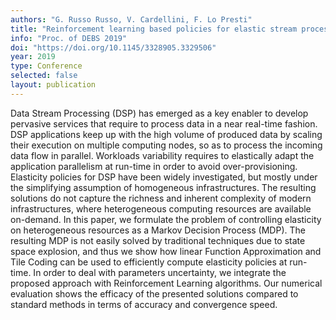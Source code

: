 ```yaml
---
authors: "G. Russo Russo, V. Cardellini, F. Lo Presti"
title: "Reinforcement learning based policies for elastic stream processing on heterogeneous resources"
info: "Proc. of DEBS 2019"
doi: "https://doi.org/10.1145/3328905.3329506"
year: 2019
type: Conference
selected: false
layout: publication
---
```


Data Stream Processing (DSP) has emerged as a key enabler to develop pervasive services that require to process data in a near real-time fashion. DSP applications keep up with the high volume of produced data by scaling their execution on multiple computing nodes, so as to process the incoming data flow in parallel. Workloads variability requires to elastically adapt the application parallelism at run-time in order to avoid over-provisioning. Elasticity policies for DSP have been widely investigated, but mostly under the simplifying assumption of homogeneous infrastructures. The resulting solutions do not capture the richness and inherent complexity of modern infrastructures, where heterogeneous computing resources are available on-demand. In this paper, we formulate the problem of controlling elasticity on heterogeneous resources as a Markov Decision Process (MDP). The resulting MDP is not easily solved by traditional techniques due to state space explosion, and thus we show how linear Function Approximation and Tile Coding can be used to efficiently compute elasticity policies at run-time. In order to deal with parameters uncertainty, we integrate the proposed approach with Reinforcement Learning algorithms. Our numerical evaluation shows the efficacy of the presented solutions compared to standard methods in terms of accuracy and convergence speed.

